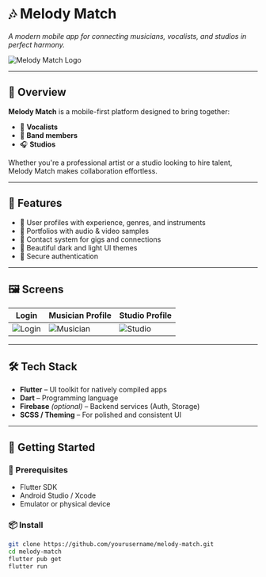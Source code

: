 # 🎶 Melody Match

_A modern mobile app for connecting musicians, vocalists, and studios in perfect harmony._

![Melody Match Logo](assets/images/png/logo.png)

---

## 📱 Overview

**Melody Match** is a mobile-first platform designed to bring together:
- 🎤 **Vocalists**
- 🥁 **Band members**
- 🎧 **Studios**

Whether you're a professional artist or a studio looking to hire talent, Melody Match makes collaboration effortless.

---

## 🌟 Features

- 🎯 User profiles with experience, genres, and instruments
- 📁 Portfolios with audio & video samples
- 💬 Contact system for gigs and connections
- 🌙 Beautiful dark and light UI themes
- 🔐 Secure authentication

---

## 🖼️ Screens

| Login | Musician Profile | Studio Profile |
|-------|------------------|----------------|
| ![Login](assets/screens/login.png) | ![Musician](assets/screens/musician.png) | ![Studio](assets/screens/studio.png) |

---

## 🛠️ Tech Stack

- **Flutter** – UI toolkit for natively compiled apps
- **Dart** – Programming language
- **Firebase** *(optional)* – Backend services (Auth, Storage)
- **SCSS / Theming** – For polished and consistent UI

---

## 🚀 Getting Started

### 🔧 Prerequisites
- Flutter SDK
- Android Studio / Xcode
- Emulator or physical device

### 📦 Install

```bash
git clone https://github.com/yourusername/melody-match.git
cd melody-match
flutter pub get
flutter run
